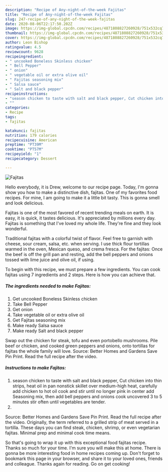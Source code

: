 ```yaml
---
description: "Recipe of Any-night-of-the-week Fajitas"
title: "Recipe of Any-night-of-the-week Fajitas"
slug: 247-recipe-of-any-night-of-the-week-fajitas
date: 2020-08-06T22:17:50.202Z
image: https://img-global.cpcdn.com/recipes/4871808827260928/751x532cq70/fajitas-recipe-main-photo.jpg
thumbnail: https://img-global.cpcdn.com/recipes/4871808827260928/751x532cq70/fajitas-recipe-main-photo.jpg
cover: https://img-global.cpcdn.com/recipes/4871808827260928/751x532cq70/fajitas-recipe-main-photo.jpg
author: Leon Bishop
ratingvalue: 4.5
reviewcount: 9628
recipeingredient:
- " uncooked Boneless Skinless chicken"
- " Bell Pepper"
- " onion"
- " vegetable oil or extra olive oil"
- " Fajitas seasoning mix"
- " Salsa sauce"
- " Salt and black pepper"
recipeinstructions:
- "season chicken to taste with salt and black pepper, Cut chicken into thin strips, heat oil in pan nonstick skillet over medium-high heat, carefully add chicken to hot oil cook and stir until no longer pink in center add  Seasoning mix,  then add bell peppers and onions cook uncovered 3 to 5 minutes stir often until vegetables are tender."
- ""
categories:
- Recipe
tags:
- fajitas

katakunci: fajitas 
nutrition: 179 calories
recipecuisine: American
preptime: "PT39M"
cooktime: "PT57M"
recipeyield: "1"
recipecategory: Dessert

---
```



![Fajitas](https://img-global.cpcdn.com/recipes/4871808827260928/751x532cq70/fajitas-recipe-main-photo.jpg)

Hello everybody, it is Drew, welcome to our recipe page. Today, I'm gonna show you how to make a distinctive dish, fajitas. One of my favorites food recipes. For mine, I am going to make it a little bit tasty. This is gonna smell and look delicious.

Fajitas is one of the most favored of recent trending meals on earth. It is easy, it is quick, it tastes delicious. It's appreciated by millions every day. Fajitas is something that I've loved my whole life. They're fine and they look wonderful.

Traditional fajitas with a colorful twist of flavor. Feel free to garnish with cheese, sour cream, salsa, etc. when serving. I use thick flour tortillas warmed in the oven, Mexican queso, and crema fresca. For the fajitas: Once the beef is off the grill pan and resting, add the bell peppers and onions tossed with lime juice and olive oil, if using.


To begin with this recipe, we must prepare a few ingredients. You can cook fajitas using 7 ingredients and 2 steps. Here is how you can achieve that.

<!--inarticleads1-->

##### The ingredients needed to make Fajitas:

1. Get  uncooked Boneless Skinless chicken
1. Take  Bell Pepper
1. Get  onion
1. Take  vegetable oil or extra olive oil
1. Get  Fajitas seasoning mix
1. Make ready  Salsa sauce
1. Make ready  Salt and black pepper


Swap out the chicken for steak, tofu and even portobello mushrooms. Pile beef or chicken, and cooked green peppers and onions, onto tortillas for fajitas the whole family will love. Source: Better Homes and Gardens Save Pin Print. Read the full recipe after the video. 

<!--inarticleads2-->

##### Instructions to make Fajitas:

1. season chicken to taste with salt and black pepper, Cut chicken into thin strips, heat oil in pan nonstick skillet over medium-high heat, carefully add chicken to hot oil cook and stir until no longer pink in center add  Seasoning mix,  then add bell peppers and onions cook uncovered 3 to 5 minutes stir often until vegetables are tender.
1. 


Source: Better Homes and Gardens Save Pin Print. Read the full recipe after the video. Originally, the term referred to a grilled strip of meat served in a tortilla. These days you can find steak, chicken, shrimp, or even vegetarian fajitas. Minimal prep and minimal cook time means. 

So that's going to wrap it up with this exceptional food fajitas recipe. Thanks so much for your time. I'm sure you will make this at home. There is gonna be more interesting food in home recipes coming up. Don't forget to bookmark this page in your browser, and share it to your loved ones, friends and colleague. Thanks again for reading. Go on get cooking!
